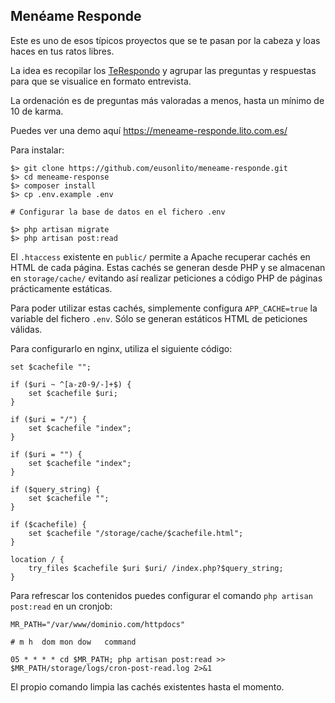 ## Menéame Responde

Este es uno de esos típicos proyectos que se te pasan por la cabeza y loas haces en tus ratos libres.

La idea es recopilar los <a href="https://www.meneame.net/m/TeRespondo">TeRespondo</a> y agrupar las preguntas y respuestas para que se visualice en formato entrevista.

La ordenación es de preguntas más valoradas a menos, hasta un mínimo de 10 de karma.

Puedes ver una demo aquí https://meneame-responde.lito.com.es/

Para instalar:

```
$> git clone https://github.com/eusonlito/meneame-responde.git
$> cd meneame-response
$> composer install
$> cp .env.example .env

# Configurar la base de datos en el fichero .env

$> php artisan migrate
$> php artisan post:read
```

El `.htaccess` existente en `public/` permite a Apache recuperar cachés en HTML de cada página. Estas cachés se generan desde PHP y se almacenan en `storage/cache/` evitando así realizar peticiones a código PHP de páginas prácticamente estáticas.

Para poder utilizar estas cachés, simplemente configura `APP_CACHE=true` la variable del fichero `.env`. Sólo se generan estáticos HTML de peticiones válidas.

Para configurarlo en nginx, utiliza el siguiente código:

```
set $cachefile "";

if ($uri ~ ^[a-z0-9/-]+$) {
    set $cachefile $uri;
}

if ($uri = "/") {
    set $cachefile "index";
}

if ($uri = "") {
    set $cachefile "index";
}

if ($query_string) {
    set $cachefile "";
}

if ($cachefile) {
    set $cachefile "/storage/cache/$cachefile.html";
}

location / {
    try_files $cachefile $uri $uri/ /index.php?$query_string;
}
```

Para refrescar los contenidos puedes configurar el comando `php artisan post:read` en un cronjob:

```
MR_PATH="/var/www/dominio.com/httpdocs"

# m h  dom mon dow   command

05 * * * * cd $MR_PATH; php artisan post:read >> $MR_PATH/storage/logs/cron-post-read.log 2>&1
```

El propio comando limpia las cachés existentes hasta el momento.
